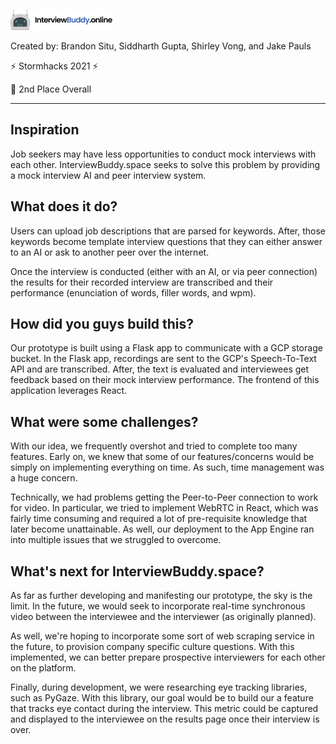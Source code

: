 ![alt text](https://github.com/siddg97/stormhacks2021/blob/master/img/logo.png?raw=true)
<p>Created by: Brandon Situ, Siddharth Gupta, Shirley Vong, and Jake Pauls</p>
<p> ⚡ Stormhacks 2021 ⚡ </p>
<p> 🥈 2nd Place Overall  </p>

---

## Inspiration

Job seekers may have less opportunities to conduct mock interviews with each other. InterviewBuddy.space seeks to solve this problem by providing a mock interview AI and peer interview system.

## What does it do?

Users can upload job descriptions that are parsed for keywords. After, those keywords become template interview questions that they can either answer to an AI or ask to another peer over the internet.

Once the interview is conducted (either with an AI, or via peer connection) the results for their recorded interview are transcribed and their performance (enunciation of words, filler words, and wpm).

## How did you guys build this?

Our prototype is built using a Flask app to communicate with a GCP storage bucket. In the Flask app, recordings are sent to the GCP's Speech-To-Text API and are transcribed. After, the text is evaluated and interviewees get feedback based on their mock interview performance. The frontend of this application leverages React.

## What were some challenges? 

With our idea, we frequently overshot and tried to complete too many features. Early on, we knew that some of our features/concerns would be simply on implementing everything on time. As such, time management was a huge concern.

Technically, we had problems getting the Peer-to-Peer connection to work for video. In particular, we tried to implement WebRTC in React, which was fairly time consuming and required a lot of pre-requisite knowledge that later become unattainable. As well, our deployment to the App Engine ran into multiple issues that we struggled to overcome. 

## What's next for InterviewBuddy.space?

As far as further developing and manifesting our prototype, the sky is the limit. In the future, we would seek to incorporate real-time synchronous video between the interviewee and the interviewer (as originally planned).

As well, we're hoping to incorporate some sort of web scraping service in the future, to provision company specific culture questions. With this implemented, we can better prepare prospective interviewers for each other on the platform.

Finally, during development, we were researching eye tracking libraries, such as PyGaze. With this library, our goal would be to build our a feature that tracks eye contact during the interview. This metric could be captured and displayed to the interviewee on the results page once their interview is over.
